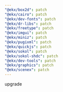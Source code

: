 ```yaml
---
"@ekx/box2d": patch
"@ekx/cairo": patch
"@ekx/dev-fonts": patch
"@ekx/dr-libs": patch
"@ekx/freetype": patch
"@ekx/imgui": patch
"@ekx/miniz": patch
"@ekx/pugixml": patch
"@ekx/quickjs": patch
"@ekx/sokol": patch
"@ekx/sokol-shdc": patch
"@ekx/dev-tools": patch
"@ekx/graphics": patch
"@ekx/scenex": patch
---
```


upgrade
